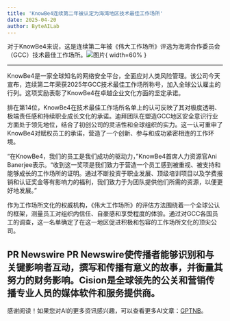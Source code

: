 ```yaml
---
title: 'KnowBe4连续第二年被认定为海湾地区技术最佳工作场所'
date: 2025-04-20
author: ByteAILab
---
```


对于KnowBe4来说，这是连续第二年被《伟大工作场所》评选为海湾合作委员会（GCC）技术最佳工作场所。![图片](https://ai-techpark.com/wp-content/uploads/KnowBe4-2.jpg){ width=60% }

---
KnowBe4是一家全球知名的网络安全平台，全面应对人类风险管理。该公司今天宣布，连续第二年荣获2025年GCC技术最佳工作场所称号，加入全球公认雇主的行列。这项奖励表彰了KnowBe4在卓越企业文化方面的坚定承诺。

排在第14位，KnowBe4在技术最佳工作场所名单上的认可反映了其对极度透明、极端责任感和持续职业成长文化的承诺。迪拜团队在塑造GCC地区安全意识行业方面处于领先地位，结合了初创公司的灵活性和全球组织的实力。这一认可重申了KnowBe4对赋权员工的承诺，营造了一个创新、参与和成功紧密相连的工作环境。

“在KnowBe4，我们的员工是我们成功的驱动力，”KnowBe4首席人力资源官Ani Banerjee表示。“收到这一奖项是我们致力于营造一个员工感到被重视、被支持和能够成长的工作场所的证明。通过不断投资于职业发展、顶级培训项目以及学费报销和认证奖金等有影响力的福利，我们致力于为团队提供他们所需的资源，以便更好地发展。”

作为工作场所文化的权威机构，《伟大工作场所》的评估方法围绕着一个全球公认的框架，测量员工对组织内信任、自豪感和享受程度的体验。通过对GCC各国员工的调查，这一名单确定了在这一地区促进积极和包容的工作场所文化的顶尖公司。

PR Newswire PR Newswire使传播者能够识别和与关键影响者互动，撰写和传播有意义的故事，并衡量其努力的财务影响。Cision是全球领先的公关和营销传播专业人员的媒体软件和服务提供商。
---
感谢阅读！如果您对AI的更多资讯感兴趣，可以查看更多AI文章：[GPTNB](https://gptnb.com)。